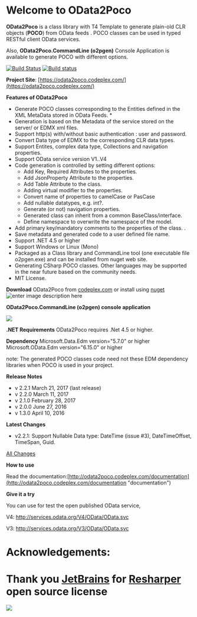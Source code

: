 # Welcome to OData2Poco
**OData2Poco** is a class library with T4 Template to generate  plain-old CLR objects (**POCO**) from OData feeds . 
POCO classes can be used in typed RESTful client OData services.

Also, **OData2Poco.CommandLine (o2pgen)** Console Application is available to generate POCO with different options. 

[![Build Status](https://travis-ci.org/moh-hassan/odata2poco.svg?branch=master)](https://travis-ci.org/moh-hassan/odata2poco)
[![Build status](https://ci.appveyor.com/api/projects/status/sjaqqu70ex31n8se?svg=true)](https://ci.appveyor.com/project/moh-hassan/odata2poco)

**Project Site**: [https://odata2poco.codeplex.com/](https://odata2poco.codeplex.com/)

**Features of OData2Poco**
   
- Generate POCO classes corresponding to the Entities defined in the XML MetaData stored in OData Feeds. *     
- Generation   is based on the Metadata of the service stored on the  server/ or  EDMX xml files.
- Support http(s) with/without basic authentication   : user and password.
- Convert Data type of EDMX to the corresponding CLR data types.
- Support Entites, complex data type, Collections  and navigation properties.
- Support OData service version V1..V4
- Code generation is controlled by setting different options:   
   - Add Key, Required Attributes to the properties. 
   - Add JsonProperty Attribute to the properties.
   - Add Table Attribute to the class.
   - Adding virtual modifier to the properties.
   - Convert name of properties to camelCase or PasCase
   - Add nullable datatypes, e.g. int?.
   - Generate (or not) navigation properties.
   - Generated class can inherit from a common BaseClass/interface.
   - Define namespace to overwrite the namespace of the model.
- Add primary key/mandatory comments to the properties of the class.   .
- Save metadata and generated code to a user defined file name.
- Support .NET 4.5 or higher
- Support Windows or Linux (Mono)
- Packaged as a Class library and CommandLine tool (one executable file o2pgen.exe) and can be installed from nuget web site.
- Generating CSharp POCO classes. Other languages may be supported in the near future based on the community needs.
- MIT License. 

 
**Download** OData2Poco from [codeplex.com](http://odata2poco.codeplex.com) or install using [nuget](https://www.nuget.org/packages/OData2Poco/)
![enter image description here](http://download-codeplex.sec.s-msft.com/Download?ProjectName=odata2poco&DownloadId=1562964)

**OData2Poco.CommandLine (o2pgen) console application**

![](http://download-codeplex.sec.s-msft.com/Download?ProjectName=odata2poco&DownloadId=1567512)

**.NET Requirements**
OData2Poco requires .Net 4.5 or higher.  

**Dependency**
Microsoft.Data.Edm  version="5.7.0"  or higher
Microsoft.OData.Edm  version="6.15.0" or higher 

note: The generated POCO classes code need not these EDM dependency libraries when POCO is used in your project.

**Release Notes**

- v 2.2.1 March 21, 2017 (last release)
- v 2.2.0 March 11, 2017
- v 2.1.0 February 28, 2017
- v 2.0.0 June 27, 2016
- v 1.3.0 April 10, 2016

**Latest Changes**

- v2.2.1: Support Nullable Data type: DateTime (issue #3), DateTimeOffset, TimeSpan, Guid.

[All Changes](ReleaseNotes.md)

 **How to use**

Read the documentation:[http://odata2poco.codeplex.com/documentation](http://odata2poco.codeplex.com/documentation "documentation")


**Give it a try**

You can use for test the open published OData service,

V4: http://services.odata.org/V4/OData/OData.svc

V3: http://services.odata.org/V3/OData/OData.svc
# Acknowledgements: #
# Thank you [JetBrains](https://www.jetbrains.com "JetBrain") for [Resharper](https://www.jetbrains.com/resharper/ "Resharper") open source license #

![](http://download-codeplex.sec.s-msft.com/Download?ProjectName=odata2poco&DownloadId=1569779)